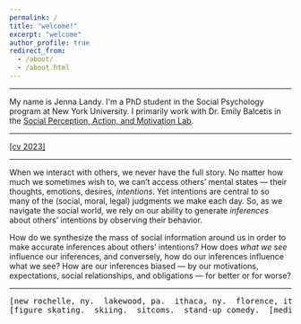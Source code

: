 ```yaml
---
permalink: /
title: "welcome!"
excerpt: "welcome"
author_profile: true
redirect_from: 
  - /about/
  - /about.html
---
```


-------

My name is Jenna Landy. I'm a PhD student in the Social Psychology program at New York University. I primarily work with Dr. Emily Balcetis in the [Social Perception, Action, and Motivation Lab](https://www.spamlabresearch.com).

-------

[[cv 2023]](http://jenna-landy.github.io/files/cv.pdf)

-------

When we interact with others, we never have the full story. No matter how much we sometimes wish to, we can’t access others’ mental states — their thoughts, emotions, desires, *intentions*. Yet intentions are central to so many of the (social, moral, legal) judgments we make each day. So, as we navigate the social world, we rely on our ability to generate *inferences* about others’ intentions by observing their behavior. 

How do we synthesize the mass of social information around us in order to make accurate inferences about others’ intentions? How does *what we see* influence our inferences, and conversely, how do our inferences influence what we see? How are our inferences biased — by our motivations, expectations, social relationships, and obligations — for better or for worse?

------

<pre>
[new rochelle, ny.  lakewood, pa.  ithaca, ny.  florence, it.]   
[figure skating.  skiing.  sitcoms.  stand-up comedy.  [mediocre melodies](https://mediocremelodies.com).]
</pre>
